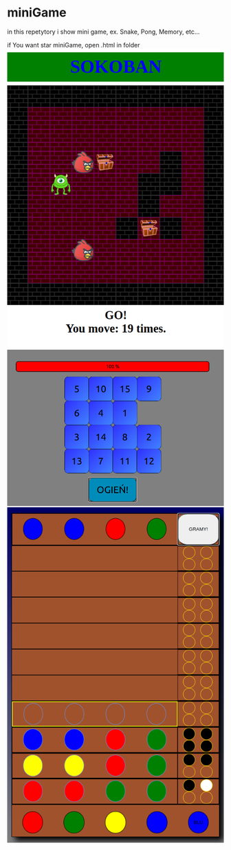 # miniGame
in this repetytory i show mini game, ex. Snake, Pong, Memory, etc...

if You want star miniGame, open .html in folder
![picture](sokoban.png)
![picture](slide.png)
![picture](memory.png)
